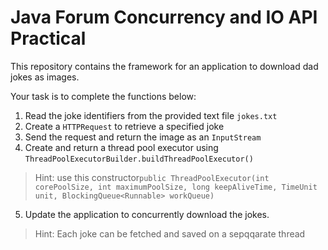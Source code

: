 # Java Forum Concurrency and IO API Practical

This repository contains the framework for an application to download dad jokes as images.

Your task is to complete the functions below:
1. Read the joke identifiers from the provided text file `jokes.txt`
2. Create a `HTTPRequest` to retrieve a specified joke
3. Send the request and return the image as an `InputStream`
4. Create and return a thread pool executor using `ThreadPoolExecutorBuilder.buildThreadPoolExecutor()`
>Hint: use this constructor```public ThreadPoolExecutor(int corePoolSize,
int maximumPoolSize,
long keepAliveTime,
TimeUnit unit,
BlockingQueue<Runnable> workQueue)```
5. Update the application to concurrently download the jokes. 
>Hint: Each joke can be fetched and saved on a sepqqarate thread

